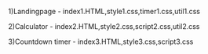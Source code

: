 1)Landingpage - index1.HTML,style1.css,timer1.css,util1.css

2)Calculator - index2.HTML,style2.css,script2.css,util2.css

3)Countdown timer - index3.HTML,style3.css,script3.css
